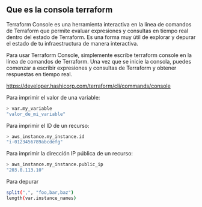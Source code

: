 ## Que es la consola terraform

Terraform Console es una herramienta interactiva en la línea de comandos de Terraform que permite evaluar expresiones y consultas en tiempo real dentro del estado de Terraform. Es una forma muy útil de explorar y depurar el estado de tu infraestructura de manera interactiva.

Para usar Terraform Console, simplemente escribe terraform console en la línea de comandos de Terraform. Una vez que se inicie la consola, puedes comenzar a escribir expresiones y consultas de Terraform y obtener respuestas en tiempo real.

https://developer.hashicorp.com/terraform/cli/commands/console

Para imprimir el valor de una variable:

```bash
> var.my_variable
"valor_de_mi_variable"
```

Para imprimir el ID de un recurso:

```bash
> aws_instance.my_instance.id
"i-0123456789abcdefg"
```

Para imprimir la dirección IP pública de un recurso:

```bash
> aws_instance.my_instance.public_ip
"203.0.113.10"
```

Para depurar

```bash
split(",", "foo,bar,baz")
length(var.instance_names)
```
